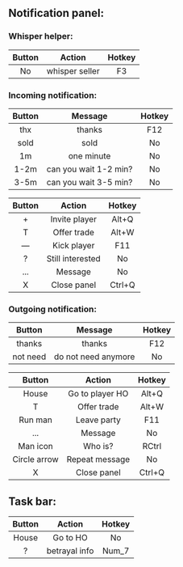 ## Notification panel:

### Whisper helper:
|Button|Action               |Hotkey|
|:----:|:-------------------:|:----:|
|No    |whisper seller       |F3    |
### Incoming notification:
|Button|Message              |Hotkey|
|:----:|:-------------------:|:----:|
|thx   |thanks               |F12   |
|sold  |sold                 |No    |
|1m    |one minute           |No    |
|1-2m  |can you wait 1-2 min?|No    |
|3-5m  |can you wait 3-5 min?|No    |

|Button|Action       |Hotkey|
|:-:|:--------------:|:----:|
|+  |Invite player   |Alt+Q |
|T  |Offer trade     |Alt+W |
|—  |Kick player     |F11   |
|?  |Still interested|No    |
|...|Message         |No    |
|X  |Close panel     |Ctrl+Q|
### Outgoing notification:
|Button  |Message            |Hotkey|
|:------:|:-----------------:|:----:|
|thanks  |thanks             |F12   |
|not need|do not need anymore|No    |

|Button      |Action          |Hotkey|
|:----------:|:--------------:|:----:|
|House       |Go to player HO |Alt+Q |
|T           |Offer trade     |Alt+W |
|Run man     |Leave party     |F11   |
|...         |Message         |No    |
|Man icon    |Who is?         |RCtrl |
|Circle arrow|Repeat message  |No    |
|X           |Close panel     |Ctrl+Q|

## Task bar:
|Button|Action      |Hotkey|
|:---:|:-----------:|:----:|
|House|Go to HO     |No    |
|?    |betrayal info|Num_7 |